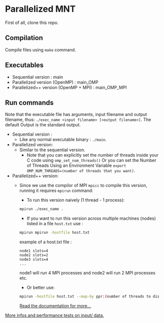 # Parallelized MNT
First of all, clone this repo.
## Compilation
Compile files using `make` command.

## Executables
- Sequential version : main
- Parallelized version (OpenMP) : main_OMP
- Parallelized++ version (OpenMP + MPI) : main_OMP_MPI

## Run commands
Note that the executable file has arguments, input filename and output filename, thus:  `./exec_name <input filename> [<output filename>]`. The default Output is the standard output.
- Sequential version :
    - Like any normal executable binary : `./main`.
- Parallelized version:
    - Similar to the sequential version. 
        - Note that you can explicitly set the number of threads inside your C code using `omp_set_num_threads()` Or you can set
        the Number of Threads Using an Environment Variable `export OMP_NUM_THREADS=(number of threads that you want)`.
- Parallelized++ version:
    - Since we use the compilor of MPI `mpicc` to compile this version, running it requires `mpirun` command:
    
        - To run this version naively (1 thread - 1 process):
        ```bash
        mpirun ./exec_name .
        ```
        - If you want to run this version across multiple machines (nodes) listed in a file `host.txt` use :
        ```bash
        mpirun mpirun -hostfile host.txt
        ```
        example of a host.txt file :
        ```
        node1 slots=4
        node2 slots=2
        node3 slots=4
        ...
        ```
        node1 will run 4 MPI processes and node2 will run 2 MPI processes etc.

        - Or better use:
        ```bash
        mpirun -hostfile host.txt --map-by ppr:(number of threads to disribut on the nodes):node ./exec_name
        ``` 
        [Read the documentation for more...](https://docs.open-mpi.org/en/main/man-openmpi/man1/mpirun.1.html)


[More infos and performance tests on input/ data.]()
